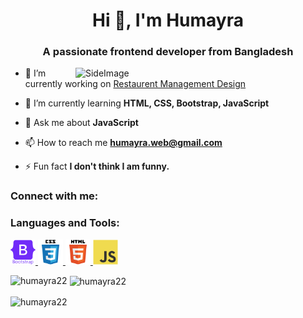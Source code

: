 <h1 align="center">Hi 👋, I'm Humayra</h1>
<h3 align="center">A passionate frontend developer from Bangladesh</h3>
<img align="right" width="400" alt="SideImage" src="[https://img.freepik.com/free-vector/hand-drawn-flat-design-devops-illustration_23-2149375793.jpg?w=996&t=st=1718521736~exp=1718522336~hmac=f810cdf785c7d093be45ab8a3e49ed4eaa641b0c7aae8d9148d6d22dee135103](https://img.freepik.com/free-vector/young-business-woman-working-office-night-vector-cartoon-illustration-busy-female-character-wearing-eyeglasses-suit-typing-desktop-computer-company-employee-working-overtime_107791-22654.jpg?w=2000&t=st=1718522112~exp=1718522712~hmac=3d4bb220283abbdefdff403a44ad8b798598cb7ba927c59814df41367f3ba1fc)" >

- 🔭 I’m currently working on [Restaurent Management Design](https://humayra22.github.io/restaurent_demo/)

- 🌱 I’m currently learning **HTML, CSS, Bootstrap, JavaScript**

- 💬 Ask me about **JavaScript**

- 📫 How to reach me **humayra.web@gmail.com**

- ⚡ Fun fact **I don't think I am funny.**

<h3 align="left">Connect with me:</h3>
<p align="left">
</p>

<h3 align="left">Languages and Tools:</h3>
<p align="left"> <a href="https://getbootstrap.com" target="_blank" rel="noreferrer"> <img src="https://raw.githubusercontent.com/devicons/devicon/master/icons/bootstrap/bootstrap-plain-wordmark.svg" alt="bootstrap" width="40" height="40"/> </a> <a href="https://www.w3schools.com/css/" target="_blank" rel="noreferrer"> <img src="https://raw.githubusercontent.com/devicons/devicon/master/icons/css3/css3-original-wordmark.svg" alt="css3" width="40" height="40"/> </a> <a href="https://www.w3.org/html/" target="_blank" rel="noreferrer"> <img src="https://raw.githubusercontent.com/devicons/devicon/master/icons/html5/html5-original-wordmark.svg" alt="html5" width="40" height="40"/> </a> <a href="https://developer.mozilla.org/en-US/docs/Web/JavaScript" target="_blank" rel="noreferrer"> <img src="https://raw.githubusercontent.com/devicons/devicon/master/icons/javascript/javascript-original.svg" alt="javascript" width="40" height="40"/> </a> </p>

<p><img align="left" src="https://github-readme-stats.vercel.app/api/top-langs?username=humayra22&show_icons=true&locale=en&layout=compact" alt="humayra22" /></p>

<p>&nbsp;<img align="center" src="https://github-readme-stats.vercel.app/api?username=humayra22&show_icons=true&locale=en" alt="humayra22" /></p>

<p><img align="center" src="https://github-readme-streak-stats.herokuapp.com/?user=humayra22&" alt="humayra22" /></p>
